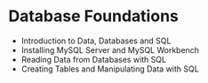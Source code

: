 # Database Foundations
- Introduction to Data, Databases and SQL
- Installing MySQL Server and MySQL Workbench 
-  Reading Data from Databases with SQL 
- Creating Tables and Manipulating Data with SQL 
